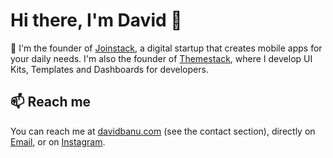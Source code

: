 # Hi there, I'm David 👋


🚀 I'm the founder of [Joinstack](https://joinstack.github.io), a digital startup that creates mobile apps for your daily needs. I'm also the founder of [Themestack](https://themestack.github.io), where I develop UI Kits, Templates and Dashboards for developers.


## 📫 Reach me

You can reach me at [davidbanu.com](https://davidbanu.github.io) (see the contact section), directly on  [Email](mailto:banudavidcip@gmail.com?subject=Hello%David), or on [Instagram](https://www.instagram.com/davidbanu_/). 
